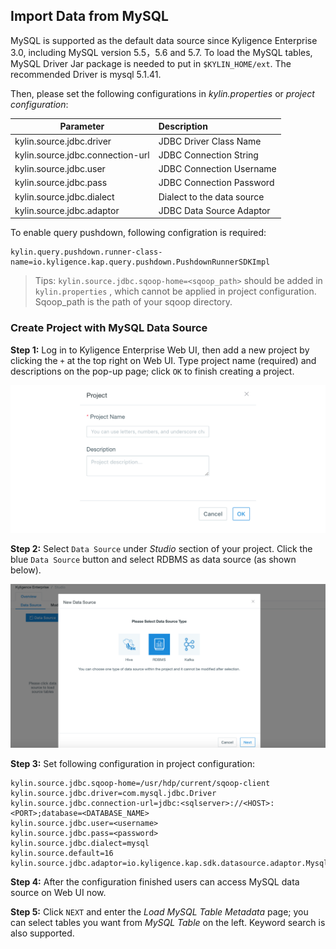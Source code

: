 ## Import Data from MySQL

MySQL is supported as the default data source since Kyligence Enterprise 3.0, including MySQL version  5.5，5.6 and 5.7. To load the MySQL tables, MySQL Driver Jar package is needed to put in  `$KYLIN_HOME/ext`.  The recommended Driver is mysql 5.1.41.

Then, please set the following configurations in *kylin.properties* or *project configuration*:

| Parameter                        | Description                |
| -------------------------------- | :------------------------- |
| kylin.source.jdbc.driver         | JDBC Driver Class Name     |
| kylin.source.jdbc.connection-url | JDBC Connection String     |
| kylin.source.jdbc.user           | JDBC Connection Username   |
| kylin.source.jdbc.pass           | JDBC Connection Password   |
| kylin.source.jdbc.dialect        | Dialect to the data source |
| kylin.source.jdbc.adaptor        | JDBC Data Source Adaptor   |

To enable query pushdown, following configration is required:

```properties
kylin.query.pushdown.runner-class-name=io.kyligence.kap.query.pushdown.PushdownRunnerSDKImpl
```

> Tips:  `kylin.source.jdbc.sqoop-home=<sqoop_path>` should be added in `kylin.properties` , which cannot be applied in project configuration. Sqoop_path is the path of your sqoop directory. 



### Create Project with MySQL Data Source

**Step 1:** Log in to Kyligence Enterprise Web UI, then add a new project by clicking the `+` at the top right on Web UI. Type project name (required) and descriptions on the pop-up page; click `OK` to finish creating a project.

![Create project](../images/create_project.png)

**Step 2:** Select `Data Source` under *Studio* section of your project. Click the blue `Data Source` button and select RDBMS as data source (as shown below).

![Select data source](../images/rdbms_import_select_source.png)

**Step 3:** Set following configuration in project configuration:

```properties
kylin.source.jdbc.sqoop-home=/usr/hdp/current/sqoop-client
kylin.source.jdbc.driver=com.mysql.jdbc.Driver
kylin.source.jdbc.connection-url=jdbc:<sqlserver>://<HOST>:<PORT>;database=<DATABASE_NAME>
kylin.source.jdbc.user=<username>
kylin.source.jdbc.pass=<password>
kylin.source.jdbc.dialect=mysql
kylin.source.default=16
kylin.source.jdbc.adaptor=io.kyligence.kap.sdk.datasource.adaptor.MysqlAdaptor
```

**Step 4:** After the configuration finished users can access MySQL data source on Web UI now.

**Step 5:** Click `NEXT` and enter the *Load MySQL Table Metadata* page; you can select tables you want from *MySQL Table* on the left. Keyword search is also supported.
